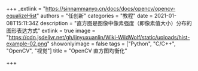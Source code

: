 +++
_extlink = "https://sinnammanyo.cn/docs/docs/opencv/opencv-equalizeHist"
authors = "任创新"
categories = "教程"
date = 2021-01-08T15:11:34Z
description = "直方图是图像中像素强度（即像素值大小）分布的图形表达方式"
extlink = true
image = "https://cdn.jsdelivr.net/gh/linyuxuanlin/Wiki-WildWolf/static/uploads/hist-example-02.png"
showonlyimage = false
tags = ["Python", "C/C++", "OpenCV", "视觉"]
title = "OpenCV 直方图均衡化"

+++
